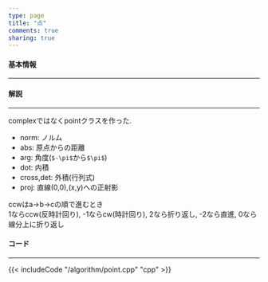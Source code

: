 ```yaml
---
type: page
title: "点"
comments: true
sharing: true
---
```


#### 基本情報
  
***


#### 解説

***

complexではなくpointクラスを作った.  


* norm: ノルム
* abs: 原点からの距離
* arg: 角度(`$-\pi$`から`$\pi$`)
* dot: 内積
* cross,det: 外積(行列式)
* proj: 直線(0,0),(x,y)への正射影


ccwはa->b->cの順で進むとき  
1ならccw(反時計回り), -1ならcw(時計回り), 2なら折り返し, -2なら直進, 0なら線分上に折り返し  


#### コード

***

{{< includeCode "/algorithm/point.cpp" "cpp" >}}


